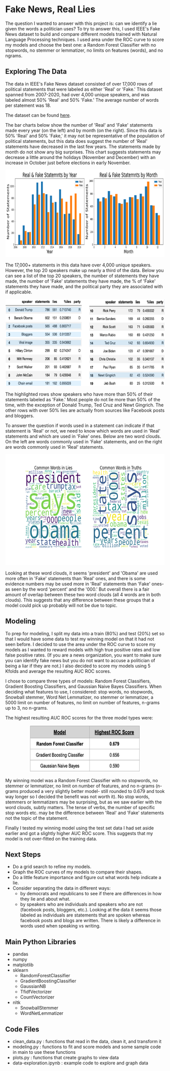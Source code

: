 # Fake News, Real Lies

The question I wanted to answer with this project is: can we identify a lie given the words a politician uses? To try to answer this, I used IEEE's Fake News dataset to build and compare different models trained with Natural Language Processing techniques. I used area under the ROC curve to score my models and choose the best one: a Random Forest Classifier with no stopwords, no stemmer or lemmatizer, no limits on features (words), and no ngrams. 

## Exploring The Data

The data in IEEE's Fake News dataset consisted of over 17,000 rows of political statements that were labeled as either 'Real' or 'Fake.' This dataset spanned from 2007-2020, had over 4,000 unique speakers, and was labeled almost 50% 'Real' and 50% 'Fake.' The average number of words per statement was 18.

The dataset can be found [here](https://ieee-dataport.org/open-access/fnid-fake-news-inference-dataset).

The bar charts below show the number of 'Real' and 'Fake' statements made every year (on the left) and by month (on the right). Since this data is 50% 'Real' and 50% 'Fake,' it may not be representative of the population of political statements, but this data does suggest the number of 'Real' statements have decreased in the last few years. The statements made by month do not show any big surprises. This chart suggests statements may decrease a little around the holidays (November and December) with an increase in October just before elections in early November.

<p align="center">
<img src="Images/year_month_label.png" width="800" height="275">
<p/>

The 17,000+ statements in this data have over 4,000 unique speakers. However, the top 20 speakers make up nearly a third of the data. Below you can see a list of the top 20 speakers, the number of statements they have made, the number of 'Fake' statements they have made, the % of 'Fake' statements they have made, and the political party they are associated with if applicable. 

<p align="center">
<img src="Images/top20_speakers.png" width="800" height="275">
<p/>

The highlighted rows show speakers who have more than 50% of their statements labeled as 'Fake.' Most people do not lie more than 50% of the time, with the exception of Donald Trump, Ted Cruz and Newt Gingrich. The other rows with over 50% lies are actually from sources like Facebook posts and bloggers. 

To answer the question if words used in a statement can indicate if that statement is 'Real' or not, we need to know which words are used in 'Real' statements and which are used in 'Fake' ones. Below are two word clouds. On the left are words commonly used in 'Fake' statements, and on the right are words commonly used in 'Real' statements. 

<p align="center">
<img src="Images/wordclouds.png" width="800" height="350">
<p/>

Looking at these word clouds, it seems 'president' and 'Obama' are used more often in 'Fake' statements than 'Real' ones, and there is some evidence numbers may be used more in 'Real' statements than 'Fake' ones- as seen by the word 'percent' and the '000.' But overall there is a fair amount of overlap between these two word clouds (all 4 words are in both clouds). This suggests that any difference between these groups that a model could pick up probably will not be due to topic.

## Modeling

To prep for modeling, I split my data into a train (80%) and test (20%) set so that I would have some data to test my winning model on that it had not seen before. I decided to use the area under the ROC curve to score my models as I wanted to reward models with high true positive rates and low false positive rates. (If you are a news organization, you want to make sure you can identify fake news but you do not want to accuse a politician of being a liar if they are not.) I also decided to score my models using 5 Kfolds and average the resulting AUC ROC scores.

I chose to compare three types of models: Random Forest Classifiers, Gradient Boosting Classifiers, and Gaussian Naive Bayes Classifiers. When deciding what features to use, I considered: stop words, no stopwords, Snowball stemmer, Word Net Lemmatizer, no stemmer or lemmatizer, a 5000 limit on number of features, no limit on number of features, n-grams up to 3, no n-grams. 

The highest resulting AUC ROC scores for the three model types were:

<p align="center">
<img src="Images/models.png" width="350" height="150">
<p/>

My winning model was a Random Forest Classifier with no stopwords, no stemmer or lemmatizer, no limit on number of features, and no n-grams (n-grams produced a very slightly better model- still rounded to 0.679 and took way longer so I decided the benefit was not worth it). No stop words, stemmers or lemmatizers may be surprising, but as we saw earlier with the word clouds, subtly matters. The tense of verbs, the number of specific stop words etc. may be the difference between 'Real' and 'Fake' statements not the topic of the statement.

Finally I tested my winning model using the test set data I had set aside earlier and got a slightly higher AUC ROC score. This suggests that my model is not over-fitted on the training data.

## Next Steps

- Do a grid search to refine my models. 
- Graph the ROC curves of my models to compare their shapes.
- Do a little feature importance and figure out what words help indicate a lie.
- Consider separating the data in different ways:
    - by democrats and republicans to see if there are differences in how they lie and about what.
    - by speakers who are individuals and speakers who are not (facebook posts, bloggers, etc.). Looking at the data it seems those labeled as individuals are statements that are spoken whereas facebook posts and blogs are written. There is likely a difference in words used when speaking vs writing.

## Main Python Libraries

- pandas
- numpy
- matplotlib
- sklearn
  - RandomForestClassifier
  - GradientBoostingClassifier
  - GaussianNB
  - TfidfVectorizer
  - CountVectorizer
- nltk
  - SnowballStemmer
  - WordNetLemmatizer

## Code Files

- clean_data.py : functions that read in the data, clean it, and transform it
- modeling.py : functions to fit and score models and some sample code in main to use these functions
- plots.py : functions that create graphs to view data
- data-exploration.ipynb : example code to explore and graph data
